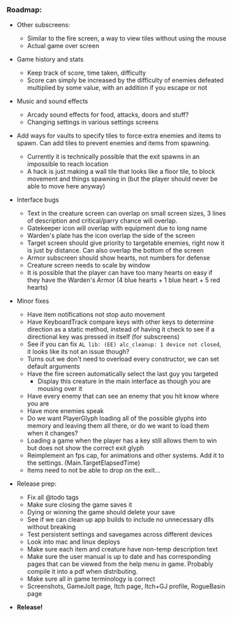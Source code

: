 ### **Roadmap:**
 * Other subscreens:
    * Similar to the fire screen, a way to view tiles without using the mouse
    * Actual game over screen

 * Game history and stats
    * Keep track of score, time taken, difficulty
    * Score can simply be increased by the difficulty of enemies defeated multiplied by some value, with an addition if you escape or not

 * Music and sound effects
    * Arcady sound effects for food, attacks, doors and stuff?
    * Changing settings in various settings screens

 * Add ways for vaults to specify tiles to force extra enemies and items to spawn. Can add tiles to prevent enemies and items from spawning.
   * Currently it is technically possible that the exit spawns in an impossible to reach location
   * A hack is just making a wall tile that looks like a floor tile, to block movement and things spawning in (but the player should never be able to move here anyway)

 * Interface bugs
   * Text in the creature screen can overlap on small screen sizes, 3 lines of description and critical/parry chance will overlap.
   * Gatekeeper icon will overlap with equipment due to long name
   * Warden's plate has the icon overlap the side of the screen
   * Target screen should give priority to targetable enemies, right now it is just by distance. Can also overlap the bottom of the screen
   * Armor subscreen should show hearts, not numbers for defense
   * Creature screen needs to scale by window
   * It is possible that the player can have too many hearts on easy if they have the Warden's Armor (4 blue hearts + 1 blue heart + 5 red hearts)

 * Minor fixes
   * Have item notifications not stop auto movement
   * Have KeyboardTrack compare keys with other keys to determine direction as a static method, instead of having it check to see if a directional key was pressed in itself (for subscreens)
   * See if you can fix `AL lib: (EE) alc_cleanup: 1 device not closed`, it looks like its not an issue though?
   * Turns out we don't need to overload every constructor, we can set default arguments
   * Have the fire screen automatically select the last guy you targeted
     * Display this creature in the main interface as though you are mousing over it
   * Have every enemy that can see an enemy that you hit know where you are
   * Have more enemies speak
   * Do we want PlayerGlyph loading all of the possible glyphs into memory and leaving them all there, or do we want to load them when it changes?
   * Loading a game when the player has a key still allows them to win but does not show the correct exit glyph
   * Reimplement an fps cap, for animations and other systems. Add it to the settings. (Main.TargetElapsedTime)
   * Items need to not be able to drop on the exit...

 * Release prep:
   * Fix all @todo tags
   * Make sure closing the game saves it
   * Dying or winning the game should delete your save
   * See if we can clean up app builds to include no unnecessary dlls without breaking
   * Test persistent settings and savegames across different devices
   * Look into mac and linux deploys
   * Make sure each item and creature have non-temp description text
   * Make sure the user manual is up to date and has corresponding pages that can be viewed from the help menu in game. Probably compile it into a pdf when distributing.
   * Make sure all in game terminology is correct
   * Screenshots, GameJolt page, Itch page, Itch+GJ profile, RogueBasin page

 * **Release!**

